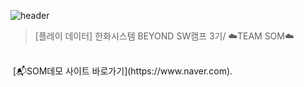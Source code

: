 ![header](https://capsule-render.vercel.app/api?type=shark&height=300&text=📬SOM📬&desc=%20%20Sound%20of%20mind&textBg=false&fontColor=FFFFFF&section=header&fontSize=70&fontAlign=50&fontAlignY=49&animation=fadeIn)
> [플레이 데이터] 한화시스템 BEYOND SW캠프 3기/ ☁️TEAM SOM☁️
<br>
&nbsp;[📬SOM데모 사이트 바로가기](https://www.naver.com).

